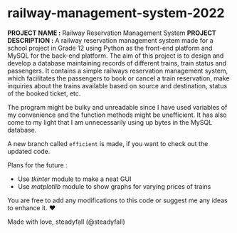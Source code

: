 # railway-management-system-2022
**PROJECT NAME        :** Railway Reservation Management System 
**PROJECT DESCRIPTION :** A railway reservation management system made for a school project in Grade 12 using Python as the front-end platform and MySQL for the back-end platform.
                          The aim of this project is to design and develop a database maintaining records of different trains, train status and passengers. It contains a simple railways reservation management system, which facilitates the passengers to book or cancel a train reservation, make inquiries about the trains available based on source and destination, status of the booked ticket, etc.

The program might be bulky and unreadable since I have used variables of my convenience and the function methods might be unefficient.
It has also come to my light that I am unnecessarily using up bytes in the MySQL database.

A new branch called `efficient` is made, if you want to check out the updated code. 

Plans for the future : 
- Use *tkinter* module to make a neat GUI
- Use *matplotlib* module to show graphs for varying prices of trains

You are free to add any modifications to this code or suggest me any ideas to enhance it. ❤

Made with love,
steadyfall (@steadyfall)

